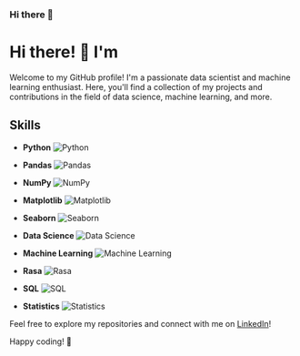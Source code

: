 ### Hi there 👋

<!--
**Ravikiran004/Ravikiran004** is a ✨ _special_ ✨ repository because its `README.md` (this file) appears on your GitHub profile.

Here are some ideas to get you started:

- 🔭 I’m currently working on ...
- 🌱 I’m currently learning ...
- 👯 I’m looking to collaborate on ...
- 🤔 I’m looking for help with ...
- 💬 Ask me about ...
- 📫 How to reach me: ...
- 😄 Pronouns: ...
- ⚡ Fun fact: ...
-->
# Hi there! 👋 I'm <Ravikiran Khilari>

Welcome to my GitHub profile! I'm a passionate data scientist and machine learning enthusiast. Here, you'll find a collection of my projects and contributions in the field of data science, machine learning, and more.

## Skills

- **Python**
  ![Python](https://img.shields.io/badge/Python-3776AB?style=for-the-badge&logo=python&logoColor=white)

- **Pandas**
  ![Pandas](https://img.shields.io/badge/Pandas-150458?style=for-the-badge&logo=pandas&logoColor=white)

- **NumPy**
  ![NumPy](https://img.shields.io/badge/NumPy-013243?style=for-the-badge&logo=numpy&logoColor=white)

- **Matplotlib**
  ![Matplotlib](https://img.shields.io/badge/Matplotlib-3776AB?style=for-the-badge&logo=python&logoColor=white)

- **Seaborn**
  ![Seaborn](https://img.shields.io/badge/Seaborn-3794FF?style=for-the-badge&logo=python&logoColor=white)

- **Data Science**
  ![Data Science](https://img.shields.io/badge/Data%20Science-8CAAE6?style=for-the-badge)

- **Machine Learning**
  ![Machine Learning](https://img.shields.io/badge/Machine%20Learning-FDAB3D?style=for-the-badge)

- **Rasa**
  ![Rasa](https://img.shields.io/badge/Rasa-3D2E62?style=for-the-badge)

- **SQL**
  ![SQL](https://img.shields.io/badge/SQL-00758F?style=for-the-badge&logo=sql&logoColor=white)

- **Statistics**
  ![Statistics](https://img.shields.io/badge/Statistics-1F425F?style=for-the-badge)


Feel free to explore my repositories and connect with me on [LinkedIn](#)!

Happy coding! 🚀
